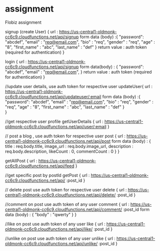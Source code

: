 # assignment
Flobiz assignment

signup (create User) { 
  url : https://us-central1-oldmonk-cc6c9.cloudfunctions.net/api/signup
  form data (body) :{ 
      "password": "abcdef",
      "email" : "req@email.com",
      "bio" : "req",
      "gender" : "req",
      "age" : "8",
      "first_name" : "abc",
      "last_name" :  "def" 
      }
   return value : auth token (required for authentication)
 }
 
 login {
    url :   https://us-central1-oldmonk-cc6c9.cloudfunctions.net/api/signup
    form data(body) : {
       "password": "abcdef",
      "email" : "req@email.com",
      }
    return value : auth token (required for authentication)
}

//update user details, use auth token for respective user
  updateUser{
  url :  https://us-central1-oldmonk-cc6c9.cloudfunctions.net/api/updateuser/:email
    form data (body) :{ 
      "password": "abcdef",
      "email" : "req@email.com",
      "bio" : "req",
      "gender" : "req",
      "age" : "8",
      "first_name" : "abc",
      "last_name" :  "def" 
      }  
}

//get respective user profile 
getUserDetails {
  url : https://us-central1-oldmonk-cc6c9.cloudfunctions.net/api/user/:email
}

// post a  blog , use auth token for respective user
post {
  url :  https://us-central1-oldmonk-cc6c9.cloudfunctions.net/api/post
  form data (body) : {
      title : req.body.title,
      image_url : req.body.image_url,
      description : req.body.description,
      likeCount : 0,
      commentCount : 0
  }
}

getAllPost {
    url : https://us-central1-oldmonk-cc6c9.cloudfunctions.net/api/feed
 }
 
//get specific post by postId
getPost {
    url : https://us-central1-oldmonk-cc6c9.cloudfunctions.net/api/ :post_id
  }
  
// delete post  use auth token for respective user
delete {
      url : https://us-central1-oldmonk-cc6c9.cloudfunctions.net/api/delete/ :post_id 
}

//comment on post  use auth token of any user
comment {
  url : https://us-central1-oldmonk-cc6c9.cloudfunctions.net/api/comment/ :post_id 
    form data (body) : {
        "body" : "qwerty"
  }
}

//like on post  use auth token of any user
like {
  url : https://us-central1-oldmonk-cc6c9.cloudfunctions.net/api/like/ :post_id 
}

//unlike on post  use auth token of any user
unlike {
  url : https://us-central1-oldmonk-cc6c9.cloudfunctions.net/api/unlike/ :post_id 
}



